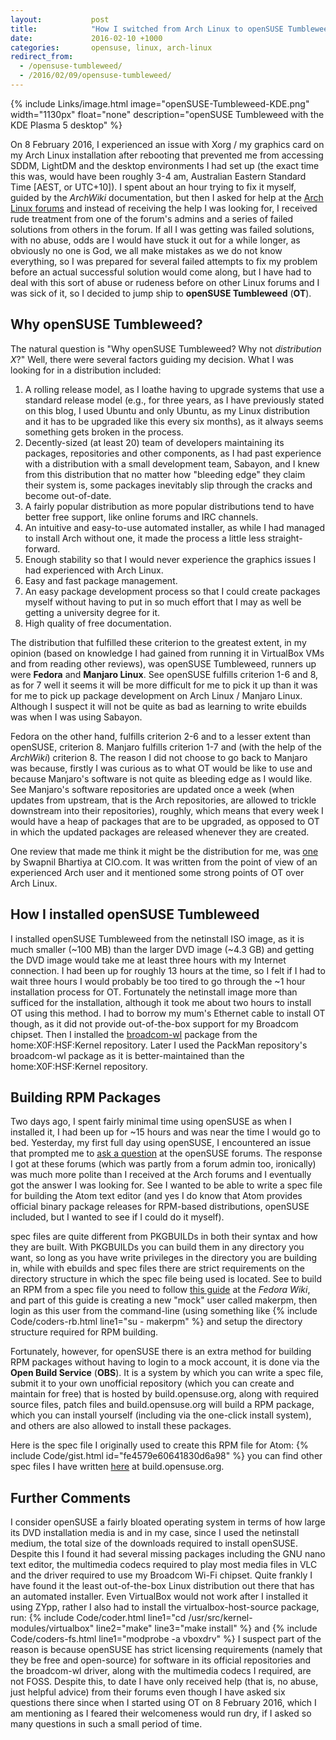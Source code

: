 ```yaml
---
layout:           post
title:            "How I switched from Arch Linux to openSUSE Tumbleweed"
date:             2016-02-10 +1000
categories:       opensuse, linux, arch-linux
redirect_from:
  - /opensuse-tumbleweed/
  - /2016/02/09/opensuse-tumbleweed/
---
```


{% include Links/image.html image="openSUSE-Tumbleweed-KDE.png" width="1130px" float="none" description="openSUSE Tumbleweed with the KDE Plasma 5 desktop" %}

On 8 February 2016, I experienced an issue with Xorg / my graphics card on my Arch Linux installation after rebooting that prevented me from accessing SDDM, LightDM and the desktop environments I had set up (the exact time this was, would have been roughly 3-4 am, Australian Eastern Standard Time [AEST, or UTC+10]). I spent about an hour trying to fix it myself, guided by the *ArchWiki* documentation,  but then I asked for help at the [Arch Linux forums](https://bbs.archlinux.org/viewtopic.php?pid=1602691) and instead of receiving the help I was looking for, I received rude treatment from one of the forum's admins and a series of failed solutions from others in the forum. If all I was getting was failed solutions, with no abuse, odds are I would have stuck it out for a while longer, as obviously no one is God, we all make mistakes as we do not know everything, so I was prepared for several failed attempts to fix my problem before an actual successful solution would come along, but I have had to deal with this sort of abuse or rudeness before on other Linux forums and I was sick of it, so I decided to jump ship to **openSUSE Tumbleweed** (**OT**).

## Why openSUSE Tumbleweed?
The natural question is "Why openSUSE Tumbleweed? Why not *distribution X*?" Well, there were several factors guiding my decision. What I was looking for in a distribution included:

1. A rolling release model, as I loathe having to upgrade systems that use a standard release model (e.g., for three years, as I have previously stated on this blog, I used Ubuntu and only Ubuntu, as my Linux distribution and it has to be upgraded like this every six months), as it always seems something gets broken in the process.
2. Decently-sized (at least 20) team of developers maintaining its packages, repositories and other components, as I had past experience with a distribution with a small development team, Sabayon, and I knew from this distribution that no matter how "bleeding edge" they claim their system is, some packages inevitably slip through the cracks and become out-of-date.
3. A fairly popular distribution as more popular distributions tend to have better free support, like online forums and IRC channels.
4. An intuitive and easy-to-use automated installer, as while I had managed to install Arch without one, it made the process a little less straight-forward.
5. Enough stability so that I would never experience the graphics issues I had experienced with Arch Linux.
6. Easy and fast package management.
7. An easy package development process so that I could create packages myself without having to put in so much effort that I may as well be getting a university degree for it.
8. High quality of free documentation.

The distribution that fulfilled these criterion to the greatest extent, in my opinion (based on knowledge I had gained from running it in VirtualBox VMs and from reading other reviews), was openSUSE Tumbleweed, runners up were **Fedora** and **Manjaro Linux**. See openSUSE fulfills criterion 1-6 and 8, as for 7 well it seems it will be more difficult for me to pick it up than it was for me to pick up package development on Arch Linux / Manjaro Linux. Although I suspect it will not be quite as bad as learning to write ebuilds was when I was using Sabayon.

Fedora on the other hand, fulfills criterion 2-6 and to a lesser extent than openSUSE, criterion 8. Manjaro fulfills criterion 1-7 and (with the help of the *ArchWiki*) criterion 8. The reason I did not choose to go back to Manjaro was because, firstly I was curious as to what OT would be like to use and because Manjaro's software is not quite as bleeding edge as I would like. See Manjaro's software repositories are updated once a week (when updates from upstream, that is the Arch repositories, are allowed to trickle downstream into their repositories), roughly, which means that every week I would have a heap of packages that are to be upgraded, as opposed to OT in which the updated packages are released whenever they are created.

One review that made me think it might be the distribution for me, was [one](http://www.cio.com/article/3008856/open-source-tools/is-opensuse-tumbleweed-good-enough-for-a-seasoned-arch-user.html) by Swapnil Bhartiya at CIO.com. It was written from the point of view of an experienced Arch user and it mentioned some strong points of OT over Arch Linux.

## How I installed openSUSE Tumbleweed
I installed openSUSE Tumbleweed from the netinstall ISO image, as it is much smaller (~100 MB) than the larger DVD image (~4.3 GB) and getting the DVD image would take me at least three hours with my Internet connection. I had been up for roughly 13 hours at the time, so I felt if I had to wait three hours I would probably be too tired to go through the ~1 hour installation process for OT. Fortunately the netinstall image more than sufficed for the installation, although it took me about two hours to install OT using this method. I had to borrow my mum's Ethernet cable to install OT though, as it did not provide out-of-the-box support for my Broadcom chipset. Then I installed the [broadcom-wl](https://software.opensuse.org/package/broadcom-wl) package from the home:X0F:HSF:Kernel repository. Later I used the PackMan repository's broadcom-wl package as it is better-maintained than the home:X0F:HSF:Kernel repository.

## Building RPM Packages
Two days ago, I spent fairly minimal time using openSUSE as when I installed it, I had been up for ~15 hours and was near the time I would go to bed. Yesterday, my first full day using openSUSE, I encountered an issue that prompted me to [ask a question](https://forums.opensuse.org/showthread.php/513459-Atom-spec-file-is-not-building-an-RPM-or-SRPM-why?p=2753208#post2753208) at the openSUSE forums. The response I got at these forums (which was partly from a forum admin too, ironically) was much more polite than I received at the Arch forums and I eventually got the answer I was looking for. See I wanted to be able to write a spec file for building the Atom text editor (and yes I do know that Atom provides official binary package releases for RPM-based distributions, openSUSE included, but I wanted to see if I could do it myself).

spec files are quite different from PKGBUILDs in both their syntax and how they are built. With PKGBUILDs you can build them in any directory you want, so long as you have write privileges in the directory you are building in, while with ebuilds and spec files there are strict requirements on the directory structure in which the spec file being used is located. See to build an RPM from a spec file you need to follow [this guide](http://fedoraproject.org/wiki/How_to_create_an_RPM_package) at the *Fedora Wiki*, and part of this guide is creating a new "mock" user called makerpm, then login as this user from the command-line (using something like {% include Code/coders-rb.html line1="su - makerpm" %} and setup the directory structure required for RPM building.

Fortunately, however, for openSUSE there is an extra method for building RPM packages without having to login to a mock account, it is done via the **Open Build Service** (**OBS**). It is a system by which you can write a spec file, submit it to your own unofficial repository (which you can create and maintain for free) that is hosted by build.opensuse.org, along with required source files, patch files and build.opensuse.org will build a RPM package, which you can install yourself (including via the one-click install system), and others are also allowed to install these packages.

Here is the spec file I originally used to create this RPM file for Atom:
{% include Code/gist.html id="fe4579e60641830d6a98" %}
you can find other spec files I have written [here](https://build.opensuse.org/project/repositories/home:fusion809) at build.opensuse.org.

## Further Comments
I consider openSUSE a fairly bloated operating system in terms of how large its DVD installation media is and in my case, since I used the netinstall medium, the total size of the downloads required to install openSUSE. Despite this I found it had several missing packages including the GNU nano text editor, the multimedia codecs required to play most media files in VLC and the driver required to use my Broadcom Wi-Fi chipset. Quite frankly I have found it the least out-of-the-box Linux distribution out there that has an automated installer. Even VirtualBox would not work after I installed it using ZYpp, rather I also had to install the virtualbox-host-source package, run:
{% include Code/coder.html line1="cd /usr/src/kernel-modules/virtualbox" line2="make" line3="make install" %}
and {% include Code/coders-fs.html line1="modprobe -a vboxdrv" %} I suspect part of the reason is because openSUSE has strict licensing requirements (namely that they be free and open-source) for software in its official repositories and the broadcom-wl driver, along with the multimedia codecs I required, are not FOSS. Despite this, to date I have only received help (that is, no abuse, just helpful advice) from their forums even though I have asked six questions there since when I started using OT on 8 February 2016, which I am mentioning as I feared their welcomeness would run dry, if I asked so many questions in such a small period of time.
